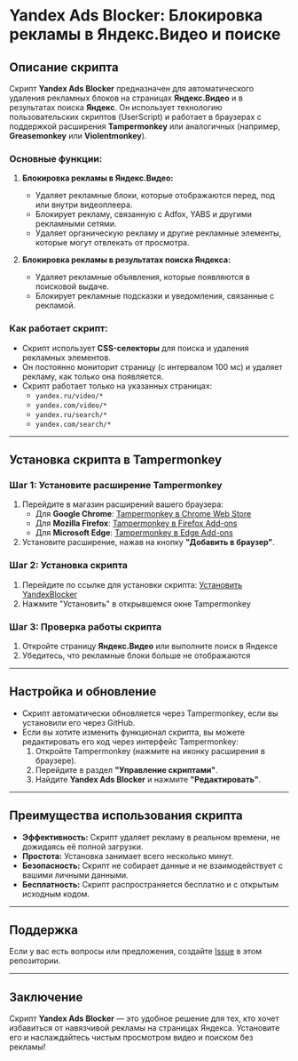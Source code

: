 # **Yandex Ads Blocker: Блокировка рекламы в Яндекс.Видео и поиске**

## **Описание скрипта**

Скрипт **Yandex Ads Blocker** предназначен для автоматического удаления рекламных блоков на страницах **Яндекс.Видео** и в результатах поиска **Яндекс**. Он использует технологию пользовательских скриптов (UserScript) и работает в браузерах с поддержкой расширения **Tampermonkey** или аналогичных (например, **Greasemonkey** или **Violentmonkey**).

### **Основные функции:**
1. **Блокировка рекламы в Яндекс.Видео:**
   - Удаляет рекламные блоки, которые отображаются перед, под или внутри видеоплеера.
   - Блокирует рекламу, связанную с Adfox, YABS и другими рекламными сетями.
   - Удаляет органическую рекламу и другие рекламные элементы, которые могут отвлекать от просмотра.

2. **Блокировка рекламы в результатах поиска Яндекса:**
   - Удаляет рекламные объявления, которые появляются в поисковой выдаче.
   - Блокирует рекламные подсказки и уведомления, связанные с рекламой.

### **Как работает скрипт:**
- Скрипт использует **CSS-селекторы** для поиска и удаления рекламных элементов.
- Он постоянно мониторит страницу (с интервалом 100 мс) и удаляет рекламу, как только она появляется.
- Скрипт работает только на указанных страницах:
  - `yandex.ru/video/*`
  - `yandex.com/video/*`
  - `yandex.ru/search/*`
  - `yandex.com/search/*`

---

## **Установка скрипта в Tampermonkey**

### **Шаг 1: Установите расширение Tampermonkey**
1. Перейдите в магазин расширений вашего браузера:
   - Для **Google Chrome**: [Tampermonkey в Chrome Web Store](https://chrome.google.com/webstore/detail/tampermonkey/dhdgffkkebhmkfjojejmpbldmpobfkfo)
   - Для **Mozilla Firefox**: [Tampermonkey в Firefox Add-ons](https://addons.mozilla.org/ru/firefox/addon/tampermonkey/)
   - Для **Microsoft Edge**: [Tampermonkey в Edge Add-ons](https://microsoftedge.microsoft.com/addons/detail/tampermonkey/dhdgffkkebhmkfjojejmpbldmpobfkfo)
2. Установите расширение, нажав на кнопку **"Добавить в браузер"**.

### **Шаг 2: Установка скрипта**
1. Перейдите по ссылке для установки скрипта: [Установить YandexBlocker](https://github.com/Danillchen/YandexBlocker/raw/main/yandexblocker.user.js.)
2. Нажмите "Установить" в открывшемся окне Tampermonkey

### **Шаг 3: Проверка работы скрипта**
1. Откройте страницу **Яндекс.Видео** или выполните поиск в Яндексе
2. Убедитесь, что рекламные блоки больше не отображаются

---

## **Настройка и обновление**
- Скрипт автоматически обновляется через Tampermonkey, если вы установили его через GitHub.
- Если вы хотите изменить функционал скрипта, вы можете редактировать его код через интерфейс Tampermonkey:
  1. Откройте Tampermonkey (нажмите на иконку расширения в браузере).
  2. Перейдите в раздел **"Управление скриптами"**.
  3. Найдите **Yandex Ads Blocker** и нажмите **"Редактировать"**.

---

## **Преимущества использования скрипта**
- **Эффективность:** Скрипт удаляет рекламу в реальном времени, не дожидаясь её полной загрузки.
- **Простота:** Установка занимает всего несколько минут.
- **Безопасность:** Скрипт не собирает данные и не взаимодействует с вашими личными данными.
- **Бесплатность:** Скрипт распространяется бесплатно и с открытым исходным кодом.

---

## Поддержка
Если у вас есть вопросы или предложения, создайте [Issue](https://github.com/Danillchen/YandexBlocker/issues) в этом репозитории.

---

## **Заключение**
Скрипт **Yandex Ads Blocker** — это удобное решение для тех, кто хочет избавиться от навязчивой рекламы на страницах Яндекса. Установите его и наслаждайтесь чистым просмотром видео и поиском без рекламы!

